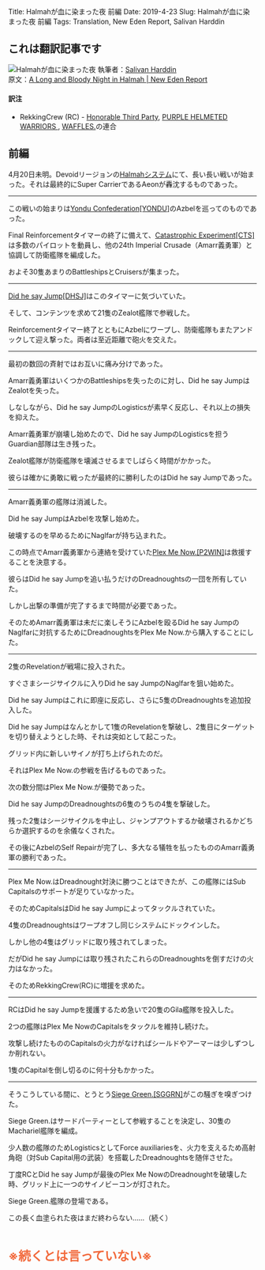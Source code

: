 Title: Halmahが血に染まった夜 前編
Date: 2019-4-23
Slug: Halmahが血に染まった夜 前編
Tags: Translation, New Eden Report, Salivan Harddin

## これは翻訳記事です
![Halmahが血に染まった夜]({static}/images/Halmahが血に染まった夜.jpg)
執筆者：[Salivan Harddin](https://newedenreport.com/author/salivanharddin/)  
原文：[A Long and Bloody Night in Halmah | New Eden Report](https://newedenreport.com/2019/04/22/a-long-and-bloody-night-in-halmah/)

#### 訳注
- RekkingCrew (RC) - [Honorable Third Party](https://zkillboard.com/alliance/99004567/), [PURPLE HELMETED WARRIORS ](https://zkillboard.com/alliance/173714703/), [WAFFLES.](https://zkillboard.com/alliance/99003579/)の連合

## 前編
4月20日未明。Devoidリージョンの[Halmahシステム](http://evemaps.dotlan.net/map/Devoid/Halmah)にて、長い長い戦いが始まった。それは最終的にSuper CarrierであるAeonが轟沈するものであった。

----

この戦いの始まりは[Yondu Confederation[YONDU]](http://evemaps.dotlan.net/alliance/Yondu_Confederation)のAzbelを巡ってのものであった。

Final Reinforcementタイマーの終了に備えて、[Catastrophic Experiment[CTS]](http://evemaps.dotlan.net/alliance/Catastrophic_Experiment)は多数のパイロットを動員し、他の24th Imperial Crusade（Amarr義勇軍）と協調して防衛艦隊を編成した。

およそ30隻あまりのBattleshipsとCruisersが集まった。

----

[Did he say Jump[DHSJ]](http://evemaps.dotlan.net/corp/Did_he_say_Jump)はこのタイマーに気づいていた。


そして、コンテンツを求めて21隻のZealot艦隊で参戦した。

Reinforcementタイマー終了とともにAzbelにワープし、防衛艦隊もまたアンドックして迎え撃った。両者は至近距離で砲火を交えた。

----

最初の数回の斉射ではお互いに痛み分けであった。

Amarr義勇軍はいくつかのBattleshipsを失ったのに対し、Did he say JumpはZealotを失った。

しなしながら、Did he say JumpのLogisticsが素早く反応し、それ以上の損失を抑えた。

Amarr義勇軍が崩壊し始めたので、Did he say JumpのLogisticsを担うGuardian部隊は生き残った。

Zealot艦隊が防衛艦隊を壊滅させるまでしばらく時間がかかった。

彼らは確かに勇敢に戦ったが最終的に勝利したのはDid he say Jumpであった。

----

Amarr義勇軍の艦隊は消滅した。

Did he say JumpはAzbelを攻撃し始めた。

破壊するのを早めるためにNaglfarが持ち込まれた。

この時点でAmarr義勇軍から連絡を受けていた[Plex Me Now.[P2WIN]](http://evemaps.dotlan.net/alliance/Plex_Me_Now.)は救援することを決意する。

彼らはDid he say Jumpを追い払うだけのDreadnoughtsの一団を所有していた。

しかし出撃の準備が完了するまで時間が必要であった。

そのためAmarr義勇軍は未だに楽しそうにAzbelを殴るDid he say JumpのNaglfarに対抗するためにDreadnoughtsをPlex Me Now.から購入することにした。

----

2隻のRevelationが戦場に投入された。

すぐさまシージサイクルに入りDid he say JumpのNaglfarを狙い始めた。

Did he say Jumpはこれに即座に反応し、さらに5隻のDreadnoughtsを追加投入した。

Did he say Jumpはなんとかして1隻のRevelationを撃破し、2隻目にターゲットを切り替えようとした時、それは突如として起こった。

グリッド内に新しいサイノが打ち上げられたのだ。

それはPlex Me Now.の参戦を告げるものであった。

次の数分間はPlex Me Now.が優勢であった。

Did he say JumpのDreadnoughtsの6隻のうちの4隻を撃破した。

残った2隻はシージサイクルを中止し、ジャンプアウトするか破壊されるかどちらか選択するのを余儀なくされた。

その後にAzbelのSelf Repairが完了し、多大なる犠牲を払ったもののAmarr義勇軍の勝利であった。

----

Plex Me Now.はDreadnought対決に勝つことはできたが、この艦隊にはSub Capitalsのサポートが足りていなかった。

そのためCapitalsはDid he say Jumpによってタックルされていた。

4隻のDreadnoughtsはワープオフし同じシステムにドックインした。

しかし他の4隻はグリッドに取り残されてしまった。

だがDid he say Jumpには取り残されたこれらのDreadnoughtsを倒すだけの火力はなかった。

そのためRekkingCrew(RC)に増援を求めた。

----

RCはDid he say Jumpを援護するため急いで20隻のGila艦隊を投入した。

2つの艦隊はPlex Me NowのCapitalsをタックルを維持し続けた。

攻撃し続けたもののCapitalsの火力がなければシールドやアーマーは少しずつしか削れない。

1隻のCapitalを倒し切るのに何十分もかかった。

----

そうこうしている間に、とうとう[Siege Green.[SGGRN]](http://evemaps.dotlan.net/alliance/Siege_Green.)がこの騒ぎを嗅ぎつけた。

Siege Green.はサードパーティーとして参戦することを決定し、30隻のMachariel艦隊を編成。

少人数の艦隊のためLogisticsとしてForce auxiliariesを、火力を支えるため高射角砲（対Sub Capital用の武装）を搭載したDreadnoughtsを随伴させた。

丁度RCとDid he say Jumpが最後のPlex Me NowのDreadnoughtを破壊した時、グリッド上に一つのサイノビーコンが灯された。

Siege Green.艦隊の登場である。

この長く血塗られた夜はまだ終わらない……（続く）

<br /><br />
<b style="font-size: 180%; color: #f26a3d">※続くとは言っていない※</b>
<br /><br /><br />
